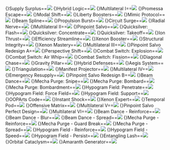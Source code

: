 {}Supply Surplus==<img src="upload/mxd/Xenon/Skill_Supply_Surplus.png"/>
{}Hybrid Logic==<img src="upload/mxd/Xenon/Skill_Hybrid_Logic.png"/>
{}Multilateral I==<img src="upload/mxd/Xenon/Skill_Multilateral_I.png"/>
{}Promessa Escape==<img src="upload/mxd/Xenon/Skill_Promessa_Escape.png"/>
{}Modal Shift==<img src="upload/mxd/Xenon/Skill_Modal_Shift.png"/>
{}Liberty Boosters==<img src="upload/mxd/Xenon/Skill_Liberty_Boosters.png"/>
{}Mimic Protocol==<img src="upload/mxd/Xenon/Skill_Mimic_Protocol.png"/>
{}Beam Spline==<img src="upload/mxd/Xenon/Skill_Beam_Spline.png"/>
{}Propulsion Burst==<img src="upload/mxd/Xenon/Skill_Propulsion_Burst.png"/>
{}Circuit Surge==<img src="upload/mxd/Xenon/Skill_Circuit_Surge.png"/>
{}Radial Nerve==<img src="upload/mxd/Xenon/Skill_Radial_Nerve.png"/>
{}Multilateral II==<img src="upload/mxd/Xenon/Skill_Multilateral_II.png"/>
{}Pinpoint Salvo==<img src="upload/mxd/Xenon/Skill_Pinpoint_Salvo.png"/>
{}Quicksilver: Flash==<img src="upload/mxd/Xenon/Skill_Quicksilver_Flash.png"/>
{}Quicksilver: Concentrate==<img src="upload/mxd/Xenon/Skill_Quicksilver_Concentrate.png"/>
{}Quicksilver: Takeoff==<img src="upload/mxd/Xenon/Skill_Quicksilver_Takeoff.png"/>
{}Ion Thrust==<img src="upload/mxd/Xenon/Skill_Ion_Thrust.png"/>
{}Efficiency Streamline==<img src="upload/mxd/Xenon/Skill_Efficiency_Streamline_(Old).png"/>
{}Xenon Booster==<img src="upload/mxd/Xenon/Skill_Xenon_Booster_(Old).png"/>
{}Structural Integrity==<img src="upload/mxd/Xenon/Skill_Structural_Integrity.png"/>
{}Xenon Mastery==<img src="upload/mxd/Xenon/Skill_Xenon_Mastery.png"/>
{}Multilateral III==<img src="upload/mxd/Xenon/Skill_Multilateral_III.png"/>
{}Pinpoint Salvo Redesign A==<img src="upload/mxd/Xenon/Skill_Pinpoint_Salvo_Redesign_A.png"/>
{}Perspective Shift==<img src="upload/mxd/Xenon/Skill_Perspective_Shift.png"/>
{}Combat Switch: Explosion==<img src="upload/mxd/Xenon/Skill_Combat_Switch_Explosion.png"/>
{}Combat Switch: Air Whip==<img src="upload/mxd/Xenon/Skill_Combat_Switch_Air_Whip.png"/>
{}Combat Switch: Fission==<img src="upload/mxd/Xenon/Skill_Combat_Switch_Fission.png"/>
{}Diagonal Chase==<img src="upload/mxd/Xenon/Skill_Diagonal_Chase.png"/>
{}Gravity Pillar==<img src="upload/mxd/Xenon/Skill_Gravity_Pillar.png"/>
{}Hybrid Defenses==<img src="upload/mxd/Xenon/Skill_Hybrid_Defenses_(Old).png"/>
{}Aegis System==<img src="upload/mxd/Xenon/Skill_Aegis_System.png"/>
{}Triangulation==<img src="upload/mxd/Xenon/Skill_Triangulation.png"/>
{}Manifest Projector==<img src="upload/mxd/Xenon/Skill_Manifest_Projector.png"/>
{}Multilateral IV==<img src="upload/mxd/Xenon/Skill_Multilateral_IV.png"/>
{}Emergency Resupply==<img src="upload/mxd/Xenon/Skill_Emergency_Resupply.png"/>
{}Pinpoint Salvo Redesign B==<img src="upload/mxd/Xenon/Skill_Pinpoint_Salvo_Redesign_B.png"/>
{}Beam Dance==<img src="upload/mxd/Xenon/Skill_Beam_Dance.png"/>
{}Mecha Purge: Snipe==<img src="upload/mxd/Xenon/Skill_Mecha_Purge_Snipe.png"/>
{}Mecha Purge: Bombard==<img src="upload/mxd/Xenon/Skill_Mecha_Purge_Bombard.png"/>
{}Mecha Purge: Bombardment==<img src="upload/mxd/Xenon/Skill_Mecha_Purge_Bombardment.png"/>
{}Hypogram Field: Penetrate==<img src="upload/mxd/Xenon/Skill_Hypogram_Field_Penetrate.png"/>
{}Hypogram Field: Force Field==<img src="upload/mxd/Xenon/Skill_Hypogram_Field_Force_Field.png"/>
{}Hypogram Field: Support==<img src="upload/mxd/Xenon/Skill_Hypogram_Field_Support.png"/>
{}OOPArts Code==<img src="upload/mxd/Xenon/Skill_OOPArts_Code.png"/>
{}Instant Shock==<img src="upload/mxd/Xenon/Skill_Instant_Shock.png"/>
{}Xenon Expert==<img src="upload/mxd/Xenon/Skill_Xenon_Expert.png"/>
{}Temporal Pod==<img src="upload/mxd/Xenon/Skill_Temporal_Pod.png"/>
{}Offensive Matrix==<img src="upload/mxd/Xenon/Skill_Offensive_Matrix.png"/>
{}Multilateral V==<img src="upload/mxd/Xenon/Skill_Multilateral_V.png"/>
{}Pinpoint Salvo Perfect Design==<img src="upload/mxd/Xenon/Skill_Pinpoint_Salvo_Perfect_Design.png"/>
{}Multilateral VI==<img src="upload/mxd/Xenon/Skill_Multilateral_VI.png"/>
{}Beam Dance - Reinforce==<img src="upload/mxd/Xenon/Skill_Beam_Dance_-_Reinforce.png"/>
{}Beam Dance - Blur==<img src="upload/mxd/Xenon/Skill_Beam_Dance_-_Blur.png"/>
{}Beam Dance - Spread==<img src="upload/mxd/Xenon/Skill_Beam_Dance_-_Spread.png"/>
{}Mecha Purge - Reinforce==<img src="upload/mxd/Xenon/Skill_Mecha_Purge_-_Reinforce.png"/>
{}Mecha Purge - Guard Break==<img src="upload/mxd/Xenon/Skill_Mecha_Purge_-_Guard_Break.png"/>
{}Mecha Purge - Spread==<img src="upload/mxd/Xenon/Skill_Mecha_Purge_-_Spread.png"/>
{}Hypogram Field - Reinforce==<img src="upload/mxd/Xenon/Skill_Hypogram_Field_-_Reinforce.png"/>
{}Hypogram Field - Speed==<img src="upload/mxd/Xenon/Skill_Hypogram_Field_-_Speed.png"/>
{}Hypogram Field - Persist==<img src="upload/mxd/Xenon/Skill_Hypogram_Field_-_Persist.png"/>
{}Entangling Lash==<img src="upload/mxd/Xenon/Skill_Entangling_Lash.png"/>
{}Orbital Cataclysm==<img src="upload/mxd/Xenon/Skill_Orbital_Cataclysm.png"/>
{}Amaranth Generator==<img src="upload/mxd/Xenon/Skill_Amaranth_Generator.png"/>